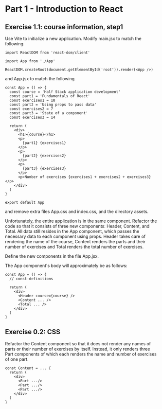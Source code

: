 # Part 1 - Introduction to React

## Exercise 1.1: course information, step1
Use Vite to initialize a new application. Modify main.jsx to match the following

```React
import ReactDOM from 'react-dom/client'

import App from './App'

ReactDOM.createRoot(document.getElementById('root')).render(<App />)
```

and App.jsx to match the following


```React
const App = () => {
  const course = 'Half Stack application development'
  const part1 = 'Fundamentals of React'
  const exercises1 = 10
  const part2 = 'Using props to pass data'
  const exercises2 = 7
  const part3 = 'State of a component'
  const exercises3 = 14

  return (
    <div>
      <h1>{course}</h1>
      <p>
        {part1} {exercises1}
      </p>
      <p>
        {part2} {exercises2}
      </p>
      <p>
        {part3} {exercises3}
      </p>
      <p>Number of exercises {exercises1 + exercises2 + exercises3}</p>
    </div>
  )
}

export default App
```

and remove extra files App.css and index.css, and the directory assets.

Unfortunately, the entire application is in the same component. Refactor the code so that it consists of three new components: Header, Content, and Total. All data still resides in the App component, which passes the necessary data to each component using props. Header takes care of rendering the name of the course, Content renders the parts and their number of exercises and Total renders the total number of exercises.

Define the new components in the file App.jsx.

The App component's body will approximately be as follows:

```React
const App = () => {
  // const-definitions

  return (
    <div>
      <Header course={course} />
      <Content ... />
      <Total ... />
    </div>
  )
}
```

## Exercise 0.2: CSS
Refactor the Content component so that it does not render any names of parts or their number of exercises by itself. Instead, it only renders three Part components of which each renders the name and number of exercises of one part.

```React
const Content = ... {
  return (
    <div>
      <Part .../>
      <Part .../>
      <Part .../>
    </div>
  )
}
```